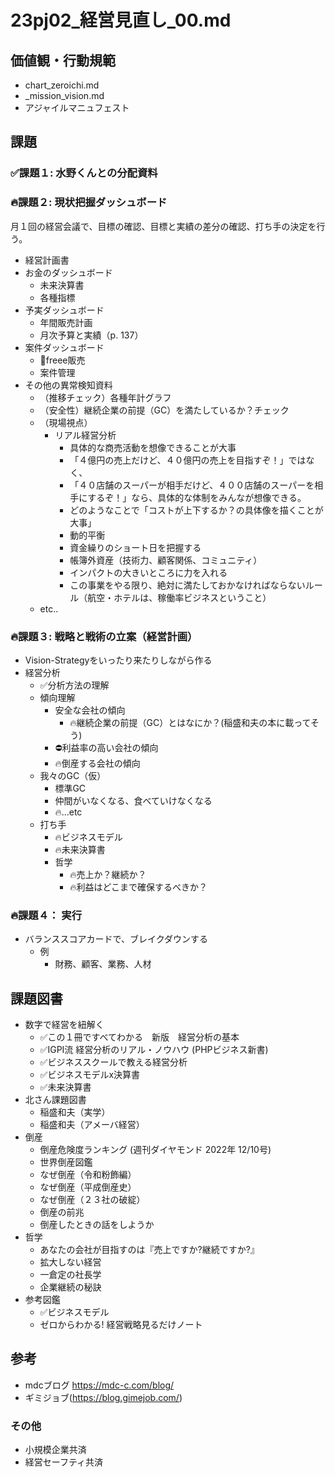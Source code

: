 # 23pj02_経営見直し_00.md
## 価値観・行動規範
- chart_zeroichi.md
- _mission_vision.md
- アジャイルマニュフェスト


## 課題
### ✅課題１: 水野くんとの分配資料
### 🔥課題２: 現状把握ダッシュボード
月１回の経営会議で、目標の確認、目標と実績の差分の確認、打ち手の決定を行う。
- 経営計画書
- お金のダッシュボード
  - 未来決算書
  - 各種指標
- 予実ダッシュボード
  - 年間販売計画
  - 月次予算と実績（p. 137）
- 案件ダッシュボード
  - 🤔freee販売
  - 案件管理
- その他の異常検知資料
  - （推移チェック）各種年計グラフ
  - （安全性）継続企業の前提（GC）を満たしているか？チェック
  - （現場視点）
    - リアル経営分析
      - 具体的な商売活動を想像できることが大事
      - 「４億円の売上だけど、４０億円の売上を目指すぞ！」ではなく、
      - 「４０店舗のスーパーが相手だけど、４００店舗のスーパーを相手にするぞ！」なら、具体的な体制をみんなが想像できる。
      - どのようなことで「コストが上下するか？の具体像を描くことが大事」
      - 動的平衡
      - 資金繰りのショート日を把握する
      - 帳簿外資産（技術力、顧客関係、コミュニティ）
      - インパクトの大きいところに力を入れる
      - この事業をやる限り、絶対に満たしておかなければならないルール（航空・ホテルは、稼働率ビジネスということ）
  - etc..
### 🔥課題３: 戦略と戦術の立案（経営計画）
- Vision-Strategyをいったり来たりしながら作る
- 経営分析
  - ✅分析方法の理解
  - 傾向理解
    - 安全な会社の傾向
      - 🔥継続企業の前提（GC）とはなにか？(稲盛和夫の本に載ってそう)
    - ⛔️利益率の高い会社の傾向
    - 🔥倒産する会社の傾向
  - 我々のGC（仮）
    - 標準GC
    - 仲間がいなくなる、食べていけなくなる
    - 🔥...etc
  - 打ち手
    - 🔥ビジネスモデル
    - 🔥未来決算書
    - 哲学
      - 🔥売上か？継続か？
      - 🔥利益はどこまで確保するべきか？
### 🔥課題４： 実行
- バランススコアカードで、ブレイクダウンする
  - 例
    - 財務、顧客、業務、人材

## 課題図書
- 数字で経営を紐解く
  - ✅この１冊ですべてわかる　新版　経営分析の基本
  - ✅IGPI流 経営分析のリアル・ノウハウ (PHPビジネス新書)
  - ✅ビジネススクールで教える経営分析
  - ✅ビジネスモデルx決算書
  - ✅未来決算書
- 北さん課題図書
  - 稲盛和夫（実学）
  - 稲盛和夫（アメーバ経営）
- 倒産
  - 倒産危険度ランキング (週刊ダイヤモンド 2022年 12/10号)
  - 世界倒産図鑑
  - なぜ倒産（令和粉飾編）
  - なぜ倒産（平成倒産史）
  - なぜ倒産（２３社の破綻）
  - 倒産の前兆
  - 倒産したときの話をしようか
- 哲学
  - あなたの会社が目指すのは『売上ですか?継続ですか?』
  - 拡大しない経営
  - 一倉定の社長学
  - 企業継続の秘訣
- 参考図鑑
  - ✅ビジネスモデル
  - ゼロからわかる! 経営戦略見るだけノート



## 参考
- mdcブログ https://mdc-c.com/blog/
- ギミジョブ(https://blog.gimejob.com/)

### その他
- 小規模企業共済
- 経営セーフティ共済

